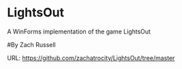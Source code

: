 # LightsOut
A WinForms implementation of the game LightsOut

#By Zach Russell

URL: https://github.com/zachatrocity/LightsOut/tree/master

